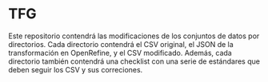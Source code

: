# TFG
Este repositorio contendrá las modificaciones de los conjuntos de datos por directorios. Cada directorio contendrá el CSV original, el JSON de la transformación en OpenRefine, y el CSV modificado.
Además, cada directorio también contendrá una checklist con una serie de estándares que deben seguir los CSV y sus correciones.